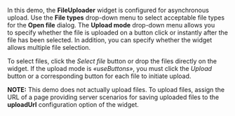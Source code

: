 In&nbsp;this demo, the **FileUploader** widget is&nbsp;configured for asynchronous upload. Use the **File types** drop-down menu to&nbsp;select acceptable file types for the **Open file** dialog. The **Upload mode** drop-down menu allows you to&nbsp;specify whether the file is&nbsp;uploaded on&nbsp;a&nbsp;button click or&nbsp;instantly after the file has been selected. In&nbsp;addition, you can specify whether the widget allows multiple file selection. 


To&nbsp;select files, click the _Select file_ button or&nbsp;drop the files directly on&nbsp;the widget. If&nbsp;the upload mode is _&laquo;useButtons&raquo;_, you must click the _Upload_ button or&nbsp;a&nbsp;corresponding button for each file to&nbsp;initiate upload. 


**NOTE:** This demo does not actually upload files. To&nbsp;upload files, assign the URL of&nbsp;a&nbsp;page providing server scenarios for saving uploaded files to&nbsp;the **uploadUrl** configuration option of&nbsp;the widget.